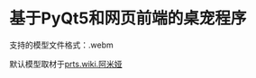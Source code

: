 # 基于PyQt5和网页前端的桌宠程序

支持的模型文件格式：.webm

默认模型取材于[prts.wiki.阿米娅](https://prts.wiki/w/%E9%98%BF%E7%B1%B3%E5%A8%85)
